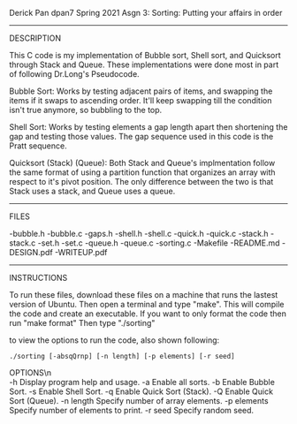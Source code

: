 Derick Pan
dpan7
Spring 2021
Asgn 3: Sorting: Putting your affairs in order

--------------------------------
DESCRIPTION

This C code is my implementation of Bubble sort, Shell sort, and Quicksort through Stack and Queue. 
These implementations were done most in part of following Dr.Long's Pseudocode.

Bubble Sort:
Works by testing adjacent pairs of items, and swapping the items if it swaps to ascending order. 
It'll keep swapping till the condition isn't true anymore, so bubbling to the top.
	
Shell Sort:
Works by testing elements a gap length apart then shortening the gap and testing those values. 
The gap sequence used in this code is the Pratt sequence.
	
Quicksort (Stack) (Queue):
Both Stack and Queue's implmentation follow the same format of using a partition function that 
organizes an array with respect to it's pivot position. The only difference between the two is that 
Stack uses a stack, and Queue uses a queue.

--------------------------------
FILES

-bubble.h 
-bubble.c
-gaps.h
-shell.h
-shell.c
-quick.h
-quick.c
-stack.h
-stack.c
-set.h
-set.c
-queue.h
-queue.c
-sorting.c
-Makefile
-README.md
-DESIGN.pdf
-WRITEUP.pdf

---------------------------------
INSTRUCTIONS

To run these files, download these files on a machine that runs the lastest version of Ubuntu.
Then open a terminal and type "make". This will compile the code and create an executable. 
If you want to only format the code then run "make format"
Then type "./sorting"

to view the options to run the code, also shown following:

    ./sorting [-absqQrnp] [-n length] [-p elements] [-r seed]

OPTIONS\n\
-h              Display program help and usage.
-a              Enable all sorts.
-b              Enable Bubble Sort.
-s              Enable Shell Sort.
-q              Enable Quick Sort (Stack).
-Q              Enable Quick Sort (Queue).
-n length       Specify number of array elements.
-p elements     Specify number of elements to print.
-r seed         Specify random seed.







